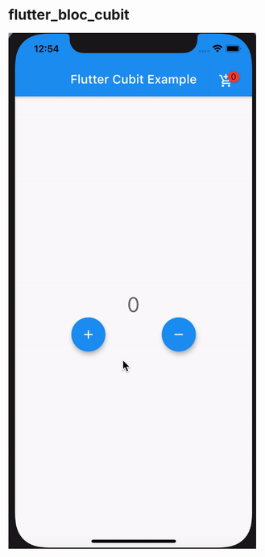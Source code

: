

# flutter_bloc_cubit

![img](https://github.com/iabhishek3/Bloc-Cubit-Flutter/blob/stream-async-listener/flutter_bloc_cubit/assets/cubit.gif?raw=true)
 
 

